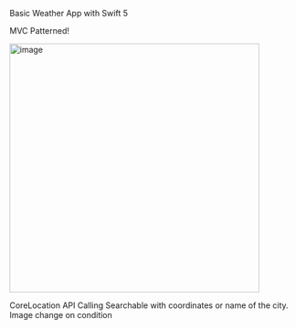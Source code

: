 Basic Weather App with Swift 5

MVC Patterned!

<img width="437" alt="image" src="https://github.com/arcacem/WeatherApp/assets/119930580/a0b00a75-3ebc-4952-b979-c67174cf689a">


CoreLocation
API Calling
Searchable with coordinates or name of the city.
Image change on condition

